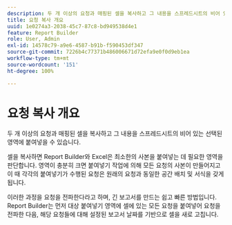 ```yaml
---
description: 두 개 이상의 요청과 매핑된 셀을 복사하고 그 내용을 스프레드시트의 비어 있는 선택된 영역에 붙여넣을 수 있습니다.
title: 요청 복사 개요
uuid: 1e0274a3-2038-45c7-87c8-bd949538d4e1
feature: Report Builder
role: User, Admin
exl-id: 14578c79-a9e6-4587-b91b-f590453df347
source-git-commit: 7226b4c77371b486006671d72efa9e0f0d9eb1ea
workflow-type: tm+mt
source-wordcount: '151'
ht-degree: 100%

---
```


# 요청 복사 개요

두 개 이상의 요청과 매핑된 셀을 복사하고 그 내용을 스프레드시트의 비어 있는 선택된 영역에 붙여넣을 수 있습니다.

셀을 복사하면 Report Builder와 Excel은 최소한의 사본을 붙여넣는 데 필요한 영역을 판단합니다. 영역이 충분히 크면 붙여넣기 작업에 의해 모든 요청의 사본이 만들어지고 이 때 각각의 붙여넣기가 수행된 요청은 원래의 요청과 동일한 공간 배치 및 서식을 갖게 됩니다.

이러한 과정을 요청을 전파한다라고 하며, 긴 보고서를 만드는 쉽고 빠른 방법입니다. Report Builder는 먼저 대상 붙여넣기 영역에 셀에 있는 모든 요청을 붙여넣어 요청을 전파한 다음, 해당 요청들에 대해 설정된 보고서 날짜를 기반으로 셀을 새로 고칩니다.
